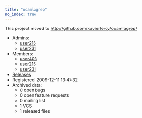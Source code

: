 ```yaml
---
title: "ocamlagrep"
no_index: true
---
```


This project moved to http://github.com/xavierleroy/ocamlagrep/


* Admins:
  * [user216](/users/user216)
  * [user231](/users/user231)
* Members:
  * [user403](/users/user403)
  * [user216](/users/user216)
  * [user231](/users/user231)
* [Releases](https://download.ocamlcore.org/ocamlagrep)
* Registered: 2009-12-11 13:47:32
* Archived data:
  * 0 open bugs
  * 0 open feature requests
  * 0 mailing list
  * 1 VCS
  * 1 released files
